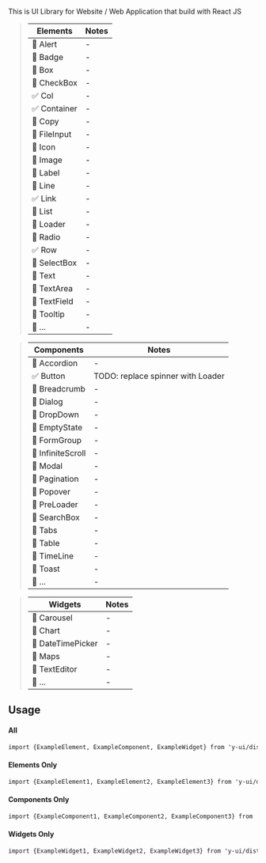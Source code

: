 This is UI Library for Website / Web Application that build with React JS

> | Elements     | Notes |
> | ------------ | ----- |
> | 🔳 Alert     | -     |
> | 🔳 Badge     | -     |
> | 🔳 Box       | -     |
> | 🔳 CheckBox  | -     |
> | ✅ Col       | -     |
> | ✅ Container | -     |
> | 🔳 Copy      | -     |
> | 🔳 FileInput | -     |
> | 🔳 Icon      | -     |
> | 🔳 Image     | -     |
> | 🔳 Label     | -     |
> | 🔳 Line      | -     |
> | ✅ Link      | -     |
> | 🔳 List      | -     |
> | 🔳 Loader    | -     |
> | 🔳 Radio     | -     |
> | ✅ Row       | -     |
> | 🔳 SelectBox | -     |
> | 🔳 Text      | -     |
> | 🔳 TextArea  | -     |
> | 🔳 TextField | -     |
> | 🔳 Tooltip   | -     |
> | 🔳 ...       | -     |

> | Components        | Notes                             |
> | ----------------- | --------------------------------- |
> | 🔳 Accordion      | -                                 |
> | ✅ Button         | TODO: replace spinner with Loader |
> | 🔳 Breadcrumb     | -                                 |
> | 🔳 Dialog         | -                                 |
> | 🔳 DropDown       | -                                 |
> | 🔳 EmptyState     | -                                 |
> | 🔳 FormGroup      | -                                 |
> | 🔳 InfiniteScroll | -                                 |
> | 🔳 Modal          | -                                 |
> | 🔳 Pagination     | -                                 |
> | 🔳 Popover        | -                                 |
> | 🔳 PreLoader      | -                                 |
> | 🔳 SearchBox      | -                                 |
> | 🔳 Tabs           | -                                 |
> | 🔳 Table          | -                                 |
> | 🔳 TimeLine       | -                                 |
> | 🔳 Toast          | -                                 |
> | 🔳 ...            | -                                 |

> | Widgets           | Notes |
> | ----------------- | ----- |
> | 🔳 Carousel       | -     |
> | 🔳 Chart          | -     |
> | 🔳 DateTimePicker | -     |
> | 🔳 Maps           | -     |
> | 🔳 TextEditor     | -     |
> | 🔳 ...            | -     |

## Usage

#### All

```markdown
import {ExampleElement, ExampleComponent, ExampleWidget} from 'y-ui/dist';
```

#### Elements Only

```markdown
import {ExampleElement1, ExampleElement2, ExampleElement3} from 'y-ui/dist/elements';
```

#### Components Only

```markdown
import {ExampleComponent1, ExampleComponent2, ExampleComponent3} from 'y-ui/dist/components';
```

#### Widgets Only

```markdown
import {ExampleWidget1, ExampleWidget2, ExampleWidget3} from 'y-ui/dist/widgets';
```

